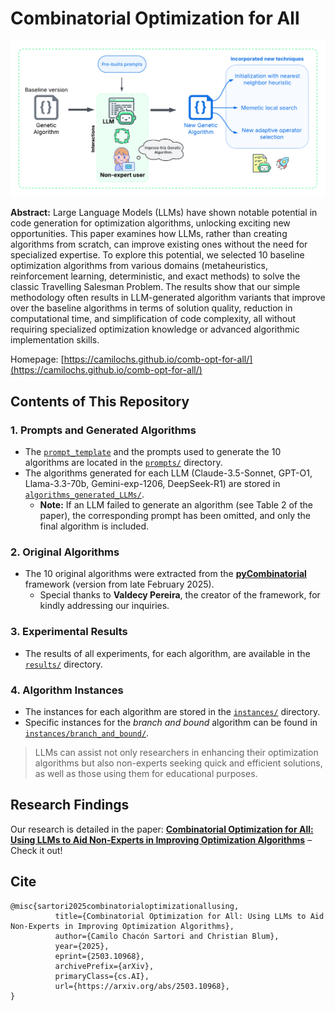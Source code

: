 # Combinatorial Optimization for All

![alt image](static/images/abstract.png)

**Abstract:** Large Language Models (LLMs) have shown notable potential in code generation for optimization algorithms, unlocking exciting new opportunities. This paper examines how LLMs, rather than creating algorithms from scratch, can improve existing ones without the need for specialized expertise. To explore this potential, we selected 10 baseline optimization algorithms from various domains (metaheuristics, reinforcement learning, deterministic, and exact methods) to solve the classic Travelling Salesman Problem. The results show that our simple methodology often results in LLM-generated algorithm variants that improve over the baseline algorithms in terms of solution quality, reduction in computational time, and simplification of code complexity, all without requiring specialized optimization knowledge or advanced algorithmic implementation skills.

Homepage: [https://camilochs.github.io/comb-opt-for-all/](https://camilochs.github.io/comb-opt-for-all/)

## Contents of This Repository

### 1. Prompts and Generated Algorithms
- The [`prompt_template`](prompts/Prompt_Template.txt) and the prompts used to generate the 10 algorithms are located in the [`prompts/`](prompts/) directory.
- The algorithms generated for each LLM (Claude-3.5-Sonnet, GPT-O1, Llama-3.3-70b, Gemini-exp-1206, DeepSeek-R1) are stored in [`algorithms_generated_LLMs/`](algorithms_generated_LLMs/).  
  - **Note:** If an LLM failed to generate an algorithm (see Table 2 of the paper), the corresponding prompt has been omitted, and only the final algorithm is included.

### 2. Original Algorithms
- The 10 original algorithms were extracted from the **[pyCombinatorial](https://github.com/Valdecy/pyCombinatorial)** framework (version from late February 2025).  
  - Special thanks to **Valdecy Pereira**, the creator of the framework, for kindly addressing our inquiries.

### 3. Experimental Results
- The results of all experiments, for each algorithm, are available in the [`results/`](results/) directory.

### 4. Algorithm Instances
- The instances for each algorithm are stored in the [`instances/`](instances/) directory.  
- Specific instances for the *branch and bound* algorithm can be found in [`instances/branch_and_bound/`](instances/branch_and_bound/).

> LLMs can assist not only researchers in enhancing their optimization algorithms but also non-experts seeking quick and efficient solutions, as well as those using them for educational purposes.

## Research Findings

Our research is detailed in the paper:
**[Combinatorial Optimization for All: Using LLMs to Aid Non-Experts in Improving Optimization Algorithms](https://www.alphaxiv.org/abs/2503.10968)** – Check it out!

## Cite

```
@misc{sartori2025combinatorialoptimizationallusing,
          title={Combinatorial Optimization for All: Using LLMs to Aid Non-Experts in Improving Optimization Algorithms}, 
          author={Camilo Chacón Sartori and Christian Blum},
          year={2025},
          eprint={2503.10968},
          archivePrefix={arXiv},
          primaryClass={cs.AI},
          url={https://arxiv.org/abs/2503.10968},
}
```
